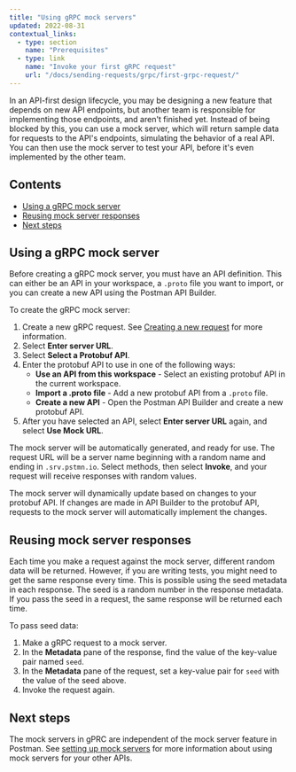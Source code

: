 ```yaml
---
title: "Using gRPC mock servers"
updated: 2022-08-31
contextual_links:
  - type: section
    name: "Prerequisites"
  - type: link
    name: "Invoke your first gRPC request"
    url: "/docs/sending-requests/grpc/first-grpc-request/"
---
```


In an API-first design lifecycle, you may be designing a new feature that depends on new API endpoints, but another team is responsible for implementing those endpoints, and aren't finished yet. Instead of being blocked by this, you can use a mock server, which will return sample data for requests to the API's endpoints, simulating the behavior of a real API. You can then use the mock server to test your API, before it's even implemented by the other team.

## Contents

* [Using a gRPC mock server](#using-a-grpc-mock-server)
* [Reusing mock server responses](#reusing-mock-server-responses)
* [Next steps](#next-steps)

## Using a gRPC mock server

Before creating a gRPC mock server, you must have an API definition. This can either be an API in your workspace, a `.proto` file you want to import, or you can create a new API using the Postman API Builder.

To create the gRPC mock server:

1. Create a new gRPC request. See [Creating a new request](/docs/sending-requests/grpc/grpc-request-interface/#creating-a-new-request) for more information.
1. Select **Enter server URL**.
1. Select **Select a Protobuf API**.
1. Enter the protobuf API to use in one of the following ways:
    * **Use an API from this workspace** - Select an existing protobuf API in the current workspace.
    * **Import a .proto file** - Add a new protobuf API from a `.proto` file.
    * **Create a new API** - Open the Postman API Builder and create a new protobuf API.
1. After you have selected an API, select **Enter server URL** again, and select **Use Mock URL**.

The mock server will be automatically generated, and ready for use. The request URL will be a server name beginning with a random name and ending in `.srv.pstmn.io`. Select methods, then select **Invoke**, and your request will receive responses with random values.

The mock server will dynamically update based on changes to your protobuf API. If changes are made in API Builder to the protobuf API, requests to the mock server will automatically implement the changes.

## Reusing mock server responses

Each time you make a request against the mock server, different random data will be returned. However, if you are writing tests, you might need to get the same response every time. This is possible using the seed metadata in each response. The seed is a random number in the response metadata. If you pass the seed in a request, the same response will be returned each time.

To pass seed data:

1. Make a gRPC request to a mock server.
1. In the **Metadata** pane of the response, find the value of the key-value pair named `seed`.
1. In the **Metadata** pane of the request, set a key-value pair for `seed` with the value of the seed above.
1. Invoke the request again.

## Next steps

The mock servers in gPRC are independent of the mock server feature in Postman. See [setting up mock servers](/docs/designing-and-developing-your-api/mocking-data/setting-up-mock/) for more information about using mock servers for your other APIs.
